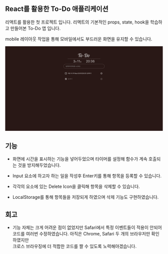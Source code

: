 ## React를 활용한 To-Do 애플리케이션
리액트를 활용한 첫 프로젝트 입니다.
리액트의 기본적인 props, state, hook을   학습하고 만들어본 To-Do 앱 입니다.

mobile 레이아웃 작업을 통해 모바일에서도 부드러운 화면을 유지할 수 있습니다.


<img src="./mainshot.png">


## 기능
- 화면에 시간을 표시하는 기능을 넣어두었으며      타이머를 설정해 함수가 계속 호출되는 것을 방지해두었습니다.

- Input 요소에 하고자 하는 일을 작성후 
Enter키를 통해 항목을 등록할 수 있습니다.
- 각각의 요소에 있는 Delete Icon을 클릭해 항목을 삭제할 수 있습니다.
- LocalStorage를 통해 항목들을 저장되게 하였으며 삭제 기능도 구현하였습니다.

## 회고
- 기능 자체는 크게 어려운 점이 없었지만 Safari에서 특정 이벤트들이 적용이 안되어   
코드를 여러번 수정하였습니다. 아직은 Chrome, Safari 두 개의 브라우저만 확인하였지만  
 크로스 브라우징에 더 적합한 코드를 짤 수 있도록 노력해야겠습니다.